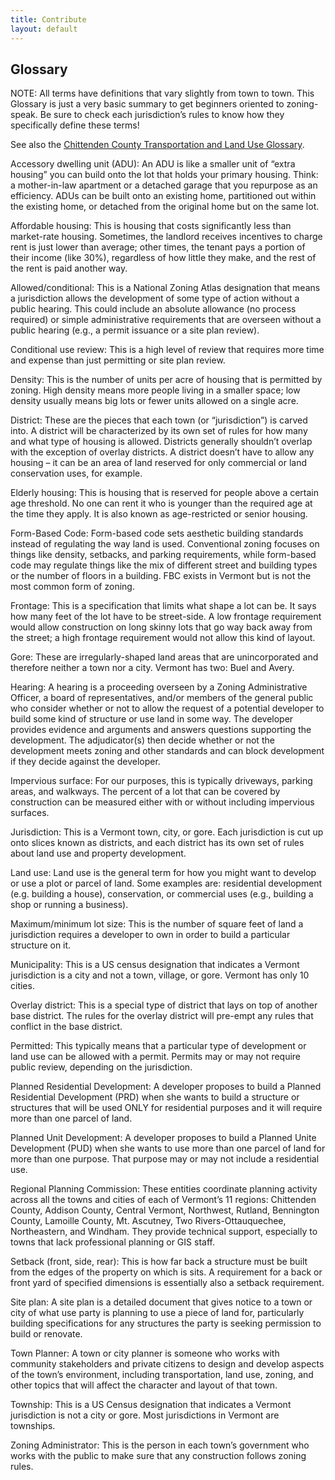 ```yaml
---
title: Contribute
layout: default
---
```


## Glossary

NOTE: All terms have definitions that vary slightly from town to town. This Glossary is just a very basic summary to get beginners oriented to zoning-speak. Be sure to check each jurisdiction’s rules to know how they specifically define these terms!  

See also the [Chittenden County Transportation and Land Use Glossary](https://www.ccrpcvt.org/glossary/). 

Accessory dwelling unit (ADU): An ADU is like a smaller unit of “extra housing” you can build onto the lot that holds your primary housing. Think: a mother-in-law apartment or a detached garage that you repurpose as an efficiency. ADUs can be built onto an existing home, partitioned out within the existing home, or detached from the original home but on the same lot. 

Affordable housing: This is housing that costs significantly less than market-rate housing. Sometimes, the landlord receives incentives to charge rent is just lower than average; other times, the tenant pays a portion of their income (like 30%), regardless of how little they make, and the rest of the rent is paid another way. 

Allowed/conditional: This is a National Zoning Atlas designation that means a jurisdiction allows the development of some type of action without a public hearing. This could include an absolute allowance (no process required) or simple administrative requirements that are overseen without a public hearing (e.g., a permit issuance or a site plan review). 

Conditional use review: This is a high level of review that requires more time and expense than just permitting or site plan review. 

Density: This is the number of units per acre of housing that is permitted by zoning. High density means more people living in a smaller space; low density usually means big lots or fewer units allowed on a single acre. 

District: These are the pieces that each town (or “jurisdiction”) is carved into. A district will be characterized by its own set of rules for how many and what type of housing is allowed. Districts generally shouldn’t overlap with the exception of overlay districts. A district doesn’t have to allow any housing – it can be an area of land reserved for only commercial or land conservation uses, for example. 

Elderly housing: This is housing that is reserved for people above a certain age threshold. No one can rent it who is younger than the required age at the time they apply. It is also known as age-restricted or senior housing. 

Form-Based Code: Form-based code sets aesthetic building standards instead of regulating the way land is used. Conventional zoning focuses on things like density, setbacks, and parking requirements, while form-based code may regulate things like the mix of different street and building types or the number of floors in a building. FBC exists in Vermont but is not the most common form of zoning. 

Frontage: This is a specification that limits what shape a lot can be. It says how many feet of the lot have to be street-side. A low frontage requirement would allow construction on long skinny lots that go way back away from the street; a high frontage requirement would not allow this kind of layout. 

Gore: These are irregularly-shaped land areas that are unincorporated and therefore neither a town nor a city. Vermont has two: Buel and Avery. 

Hearing: A hearing is a proceeding overseen by a Zoning Administrative Officer, a board of representatives, and/or members of the general public who consider whether or not to allow the request of a potential developer to build some kind of structure or use land in some way. The developer provides evidence and arguments and answers questions supporting the development. The adjudicator(s) then decide whether or not the development meets zoning and other standards and can block development if they decide against the developer. 

Impervious surface: For our purposes, this is typically driveways, parking areas, and walkways. The percent of a lot that can be covered by construction can be measured either with or without including impervious surfaces.  

Jurisdiction: This is a Vermont town, city, or gore. Each jurisdiction is cut up onto slices known as districts, and each district has its own set of rules about land use and property development. 

Land use: Land use is the general term for how you might want to develop or use a plot or parcel of land. Some examples are: residential development (e.g. building a house), conservation, or commercial uses (e.g., building a shop or running a business). 

Maximum/minimum lot size: This is the number of square feet of land a jurisdiction requires a developer to own in order to build a particular structure on it. 

Municipality: This is a US census designation that indicates a Vermont jurisdiction is a city and not a town, village, or gore. Vermont has only 10 cities. 

Overlay district: This is a special type of district that lays on top of another base district. The rules for the overlay district will pre-empt any rules that conflict in the base district. 

Permitted: This typically means that a particular type of development or land use can be allowed with a permit. Permits may or may not require public review, depending on the jurisdiction. 

Planned Residential Development: A developer proposes to build a Planned Residential Development (PRD) when she wants to build a structure or structures that will be used ONLY for residential purposes and it will require more than one parcel of land. 

Planned Unit Development: A developer proposes to build a Planned Unite Development (PUD) when she wants to use more than one parcel of land for more than one purpose. That purpose may or may not include a residential use.  

Regional Planning Commission: These entities coordinate planning activity across all the towns and cities of each of Vermont’s 11 regions: Chittenden County, Addison County, Central Vermont, Northwest, Rutland, Bennington County, Lamoille County, Mt. Ascutney, Two Rivers-Ottauquechee, Northeastern, and Windham. They provide technical support, especially to towns that lack professional planning or GIS staff.  

Setback (front, side, rear): This is how far back a structure must be built from the edges of the property on which is sits. A requirement for a back or front yard of specified dimensions is essentially also a setback requirement. 

Site plan: A site plan is a detailed document that gives notice to a town or city of what use party is planning to use a piece of land for, particularly building specifications for any structures the party is seeking permission to build or renovate. 

Town Planner: A town or city planner is someone who works with community stakeholders and private citizens to design and develop aspects of the town’s environment, including transportation, land use, zoning, and other topics that will affect the character and layout of that town. 

Township: This is a US Census designation that indicates a Vermont jurisdiction is not a city or gore. Most jurisdictions in Vermont are townships. 

Zoning Administrator: This is the person in each town’s government who works with the public to make sure that any construction follows zoning rules. 

 